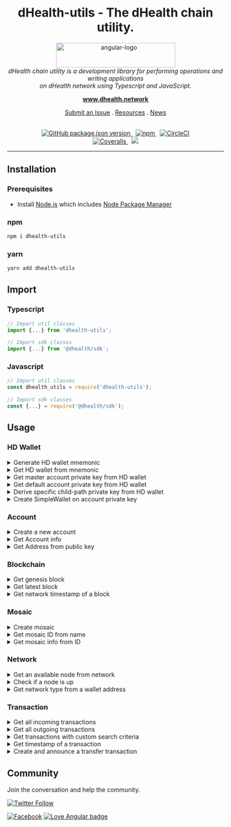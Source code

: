 <h1 align="center">dHealth-utils - The dHealth chain utility.</h1>

<p align="center">
  <img src="https://dhealth.network/wp-content/uploads/2021/08/dHealth-Network-Logo-blue.png" alt="angular-logo" width="277" height="57"/>
  <br>
  <i>dHealth chain utility is a development library for performing operations and writing applications
  <br> on dHealth network using Typescript and JavaScript.</i>
  <br>
</p>

<p align="center">
  <a href="https://www.dhealth.network"><strong>www.dhealth.network</strong></a>
  <br>
</p>

<p align="center">
  <!-- <a href="CONTRIBUTING.md">Contributing Guidelines</a>
  · -->
  <a href="https://github.com/dHealth-Symbol-Lab/dhealth-utils/issues">Submit an Issue</a>
  .
  <a href="https://dhealth.network/resources">Resources</a>
  .
  <a href="https://dhealth.network/news">News</a>
  <br>
  <br>
</p>

<p align="center">
  <a href="https://github.com/dHealth-Symbol-Lab/dhealth-utils">
    <img alt="GitHub package.json version" src="https://img.shields.io/github/package-json/v/dHealth-Symbol-Lab/dhealth-utils?label=Github&logo=github&color=success">
  </a>&nbsp;
  <a href="https://www.npmjs.com/package/dhealth-utils">
    <img alt="npm" src="https://img.shields.io/npm/v/dhealth-utils?label=NPM%20Package&logo=npm&color=success">
  </a>&nbsp;
  <a href="https://circleci.com/gh/dHealth-Symbol-Lab/dhealth-utils/tree/main">
    <img alt="CircleCI" src="https://img.shields.io/circleci/build/github/dHealth-Symbol-Lab/dhealth-utils/main?logo=circleci&logoColor=success">
  </a><br>
  <a href='https://coveralls.io/github/dHealth-Symbol-Lab/dhealth-utils'>
    <img alt="Coveralls" src="https://img.shields.io/coveralls/github/dHealth-Symbol-Lab/dhealth-utils?logo=coveralls">
  </a>&nbsp;
  <a href="https://t.me/dHealthCommunity">
    <img src="https://img.shields.io/badge/Telegram-dHealthCommunity-informational?style=flat&logo=telegram" />
  </a>
  <br>
</p>

<hr>

## Installation

### Prerequisites

- Install [Node.js] which includes [Node Package Manager][npm]

### npm
```sh
npm i dhealth-utils
```

### yarn
```sh
yarn add dhealth-utils
```

## Import

### Typescript
```ts
// Import util classes
import {...} from 'dhealth-utils';

// Import sdk classes
import {...} from '@dhealth/sdk';
```

### Javascript
```js
// Import util classes
const dhealth_utils = require('dhealth-utils');

// Import sdk classes
const {...} = require('@dhealth/sdk');
```
<!------------------------------------>
<!-- COLLAPSIBLE SECTIONS FOR USAGE -->
<!------------------------------------>

## Usage

<!-- HD Wallet -->
### <b>HD Wallet</b>

<details>
<summary>Generate HD wallet mnemonic</summary>

#### Typescript
```ts
const mnemonic = AccountUtils.generateHDWalletMnemonic();
```
#### Javascript

```js
const mnemonic = dhealth_utils.AccountUtils.generateHDWalletMnemonic();
```
</details>

<details>
<summary>Get HD wallet from mnemonic</summary>

#### Typescript
```ts
const wallet = AccountUtils.getHDWalletFromMnemonic('second snow city expect toward flash lava have pulp attack health timber');
```
#### Javascript
```js
const wallet = dhealth_utils.AccountUtils.getHDWalletFromMnemonic('second snow city expect toward flash lava have pulp attack health timber');
```
</details>

<details>
<summary>Get master account private key from HD wallet</summary>

#### Typescript & Javascript
```js
const masterAccountPK = wallet.getAccountPrivateKey();
```
</details>

<details>
<summary>Get default account private key from HD wallet</summary>

#### Typescript & Javascript
```js
const defaultAccountPK = wallet.getChildAccountPrivateKey();
```
</details>

<details>
<summary>Derive specific child-path private key from HD wallet</summary>

#### Typescript & Javascript
```ts
const childAccount = wallet.getChildAccountPrivateKey('m/44\'/4343\'/0\'/0\'/0\'', NetworkType.TEST_NET);
```
</details>

<details>
<summary>Create SimpleWallet on account private key</summary>

#### Typescript
```ts
import {NetworkType, Password, SimpleWallet} from '@dhealth/sdk';

const privateKey = 'your-private-key';
const simpleWallet = SimpleWallet.createFromPrivateKey('name', new Password('37777777'), privateKey, NetworkType.TEST_NET);
```

#### Javascript
```js
const {NetworkType, Password, SimpleWallet} = require('@dhealth/sdk');

const privateKey = 'your-private-key';
const simpleWallet = dhealth_utils.SimpleWallet.createFromPrivateKey('name', new dhealth_utils.Password('37777777'), privateKey, dhealth_utils.NetworkType.TEST_NET);
```

</details>

<!-- Account -->
### <b>Account</b>

<details>
<summary>Create a new account</summary>

#### Typescript

```ts
const acc = AccountUtil.generateAccount(NetworkType.TEST_NET);
```

#### Javascript
```js
const acc = dhealth_utils.AccountUtil.generateAccount(dhealth_utils.NetworkType.TEST_NET);
```

</details>

<details>
<summary>Get Account info</summary>

#### Typescript
```ts
const accInfo = await AccountUtil.getAccountInfo('TA4J3PTVAHIVWDG3G7DOH3BAW7HWSKIQJWHIBNY');
```

#### Javascript
```ts
const accInfo = await dhealth_utils.AccountUtil.getAccountInfo('TA4J3PTVAHIVWDG3G7DOH3BAW7HWSKIQJWHIBNY');
```
</details>

<details>
<summary>Get Address from public key</summary>

#### Typescript
```ts
const address = AccountUtil.getWalletAddressFromPublicKey('414C930BB85456B6A3D03EEA025532F6D54F3A763612072895FC5808ED9367FD', NetworkType.TEST_NET);
```
#### Javascript
```js
const address = dhealth_utils.AccountUtil.getWalletAddressFromPublicKey('414C930BB85456B6A3D03EEA025532F6D54F3A763612072895FC5808ED9367FD', dhealth_utils.NetworkType.TEST_NET);
```
</details>

<!-- Blockchain -->
### <b>Blockchain</b>

<details>
<summary>Get genesis block</summary>

#### Typescript
```ts
const genesisBlock = await BlockchainUtil.getGenesisBlock(NetworkType.TEST_NET);
```

#### Javascript
```js
const genesisBlock = await dhealth_utils.BlockchainUtil.getGenesisBlock(NetworkType.TEST_NET);
```

</details>

<details>
<summary>Get latest block</summary>

##### Typescript
```ts
const block = await BlockchainUtil.getLatestBlock(NetworkType.TEST_NET);

console.log(block);
```

#### Javascript
```js
const block = await dhealth_utils.BlockchainUtil.getLatestBlock(dhealth_utils.NetworkType.TEST_NET);

console.log(block);
```

</details>

<details>
<summary>Get network timestamp of a block</summary>

#### Typescript
```ts
// block number to get timestamp
const height = 1;

// block instance
const block = await BlockchainUtil.getBlockByHeightUInt64(
    NetworkType.TEST_NET,
    height
);

// block timestamp in normal (dHealth network has a separate timestamp)
const timestampUInt64 = block.timestamp;

// get timestamp of block
const networkTimestamp = NetworkUtil.getNetworkTimestampFromUInt64(
    NetworkType.TEST_NET, timestampUInt64
);

// print result
console.log(networkTimestamp);
```

#### Javascript
```js
// block number to get timestamp
const height = 1;

// block instance
const block = await dhealth_utils.BlockchainUtil.getBlockByHeightUInt64(
    dhealth_utils.NetworkType.TEST_NET,
    height
);

// block timestamp in normal (dHealth network has a separate timestamp)
const timestampUInt64 = block.timestamp;

// get timestamp of block
const networkTimestamp = dhealth_utils.NetworkUtil.getNetworkTimestampFromUInt64(
    dhealth_utils.NetworkType.TEST_NET, timestampUInt64
);

// print result
console.log(networkTimestamp);
```

</details>

<!-- Mosaic -->
### <b>Mosaic</b>
<details>
<summary>Create mosaic</summary>

#### Typescript
```ts
const network = NetworkType.TEST_NET;
const privateKey = '09E8303C4D6ECB45F8431A1C27380CB91C941F595A2E5AA6384C73F3AD907126';
const durationBlock = 0;
const isSupplyMutable = false;
const isTransferable = true;
const isRestrictable = false;
const divisibility = 6;
const supply = 100000000;

const result = await MosaicUtil.createMosaic(
    network,
    privateKey,
    durationBlock,
    isSupplyMutable,
    isTransferable,
    isRestrictable,
    divisibility,
    supply
)
```

#### Javascript
```js
const network = NetworkType.TEST_NET;
const privateKey = '09E8303C4D6ECB45F8431A1C27380CB91C941F595A2E5AA6384C73F3AD907126';
const durationBlock = 0;
const isSupplyMutable = false;
const isTransferable = true;
const isRestrictable = false;
const divisibility = 6;
const supply = 100000000;

const result = await dhealth_utils.MosaicUtil.createMosaic(
    network,
    privateKey,
    durationBlock,
    isSupplyMutable,
    isTransferable,
    isRestrictable,
    divisibility,
    supply
)
```

</details>

<details>
<summary>Get mosaic ID from name</summary>

#### Typescript
```ts
const nodeUrl = 'https://api-01.dhealth.dev:3001';
const mosaicName = 'dhealth.dhp';
const mosaicIdHex = await MosaicUtil.getMosaicIdFromNamespace(nodeUrl, mosaicName);
```

#### Javascript
```js
const nodeUrl = 'https://api-01.dhealth.dev:3001';
const mosaicName = 'dhealth.dhp';
const mosaicIdHex = await dhealth_utils.MosaicUtil.getMosaicIdFromNamespace(nodeUrl, mosaicName);
```

</details>

<details>
<summary>Get mosaic info from ID</summary>

#### Typescript
```ts
const mosaicIdHex = '5A4935C1D66E6AC4';
const mosaicInfo = await MosaicUtil.getMosaicInfo(NetworkType.TEST_NET, mosaicIdHex);
```

#### Javascript
```js
const mosaicIdHex = '5A4935C1D66E6AC4';
const mosaicInfo = await dhealth_utils.MosaicUtil.getMosaicInfo(dhealth_utils.NetworkType.TEST_NET, mosaicIdHex);
```

</details>

<!-- Network -->
### <b>Network</b>
<details>
<summary>Get an available node from network</summary>

#### Typescript
```ts
const node = await NetworkUtil.getNodeFromNetwork(NetworkType.TEST_NET);
```

#### Javascript
```js
const node = await dhealth_utils.NetworkUtil.getNodeFromNetwork(NetworkType.TEST_NET);
```
</details>

<details>
<summary>Check if a node is up</summary>

#### Typescript
```ts
const isNodeUp = await NetworkUtil.nodeIsUp('https://api-01.dhealth.dev:3001');
```

#### Javascript
```js
const isNodeUp = await dhealth_utils.NetworkUtil.nodeIsUp('https://api-01.dhealth.dev:3001');
```
</details>

<details>
<summary>Get network type from a wallet address</summary>

#### Typescript
```ts
const networkType = NetworkUtil.getNetworkTypeFromAddress('TA4J3PTVAHIVWDG3G7DOH3BAW7HWSKIQJWHIBNY');
```

#### Javascript
```js
const networkType = dhealth_utils.NetworkUtil.getNetworkTypeFromAddress('TA4J3PTVAHIVWDG3G7DOH3BAW7HWSKIQJWHIBNY');
```
</details>

<!-- Transaction -->
### <b>Transaction</b>
<details>
<summary>Get all incoming transactions</summary>

#### Typescript
```ts
const address = 'TBEFN3SSXFFEIUOJQLXSZBRJGN56G4XHW647OQQ';
const transactionGroup = TransactionGroup.Confirmed;
const pageNumber = 1;
const pageSize = 100;
// optional - can leave null
const mosaicIdHex = '5A4935C1D66E6AC4';
const imcomingTxs = await TransactionUtil.getIncomingTransactions(
    address,
    transactionGroup,
    pageNumber,
    pageSize,
    mosaicIdHex
);
```

#### Javascript
```js
const address = 'TBEFN3SSXFFEIUOJQLXSZBRJGN56G4XHW647OQQ';
const transactionGroup = dhealth_utils.TransactionGroup.Confirmed;
const pageNumber = 1;
const pageSize = 100;
// optional - can leave null
const mosaicIdHex = '5A4935C1D66E6AC4';
const incomingTxs = await dhealth_utils.TransactionUtil.getIncomingTransactions(
    address,
    transactionGroup,
    pageNumber,
    pageSize,
    mosaicIdHex
);
```
</details>

<details>
<summary>Get all outgoing transactions</summary>

#### Typescript
```ts
const address = 'TBEFN3SSXFFEIUOJQLXSZBRJGN56G4XHW647OQQ';
const transactionGroup = TransactionGroup.Confirmed;
const pageNumber = 1;
const pageSize = 100;
// optional - can leave null
const mosaicIdHex = '5A4935C1D66E6AC4';

const outgoingTxs = await TransactionUtil.getOutgoingTransactions(
    address,
    transactionGroup,
    pageNumber,
    pageSize,
    mosaicIdHex
);
```

#### Javascript
```js
const address = 'TBEFN3SSXFFEIUOJQLXSZBRJGN56G4XHW647OQQ';
const transactionGroup = dhealth_utils.TransactionGroup.Confirmed;
const pageNumber = 1;
const pageSize = 100;
// optional - can leave null
const mosaicIdHex = '5A4935C1D66E6AC4';

const outgoingTxs = await dhealth_utils.TransactionUtil.getOutgoingTransactions(
    address,
    transactionGroup,
    pageNumber,
    pageSize,
    mosaicIdHex
);
```
</details>

<details>
<summary>Get transactions with custom search criteria</summary>

Find out more about: [TransactionSearchCriteria](https://docs.symbolplatform.com/symbol-sdk-typescript-javascript/1.0.1/interfaces/infrastructure_searchcriteria_transactionsearchcriteria.transactionsearchcriteria.html).

| Properties | | | | | |
|:---:|:---:|:---:|:---:|:---:|:---:|
| [address][address] | [embedded][embedded] | [fromHeight][fromHeight] | [fromTransferAmount][fromTransferAmount] | [group][group] | [height][height] |
| [offset][offset] | [order][order] | [pageNumber][pageNumber] | [pageSize][pageSize] | [recipientAddress][recipientAddress] | [signerPublicKey][signerPublicKey] |
| [toHeight][toHeight] | [toTransferAmount][toTransferAmount] | [transferMosaicId][transferMosaicId] | [type][type] |


#### Typescript
```ts
const networkType = NetworkType.TEST_NET;

// You can modify/add more fields based on your needs
const searchCriteria = {
    recipientAddress: address,
    group: group,
    pageNumber: pageNumber,
    pageSize: pageSize,
    mosaicIdHex: mosaicIdHex
}

const txs = await TransactionUtil.getTransactions(
    networkType,
    searchCriteria
);
```

#### Javascript
```js
const networkType = dhealth_utils.NetworkType.TEST_NET;

// You can modify/add more fields based on your needs
const searchCriteria = {
    recipientAddress: address,
    group: group,
    pageNumber: pageNumber,
    pageSize: pageSize,
    mosaicIdHex: mosaicIdHex
}

const txs = await dhealth_utils.TransactionUtil.getTransactions(
    networkType,
    searchCriteria
);
```
</details>

<details>
<summary>Get timestamp of a transaction</summary>

#### Typescript
```ts
const transaction = incomingTxs[0];
const timestamp = await TransactionUtil.getTimestampFromTransaction(transaction);
```

#### Javascript
```js
const transaction = incomingTxs[0];
const timestamp = await dhealth_utils.TransactionUtil.getTimestampFromTransaction(transaction);
```
</details>

</details>

<details>
<summary>Create and announce a transfer transaction</summary>

#### Typescript - with mosaic ID
```ts
const privateKey = '008D53A06B75DAB055034F436B85DFA77E027A8485B16C6604C35A1D2483254B';
const transactionCreationParams = {
  networkType: NetworkType.TEST_NET,
  maxFee: 100000, // 0.1 dhp - 1 million basic units equal 1 dhp
  recipientAddress: 'TBEFN3SSXFFEIUOJQLXSZBRJGN56G4XHW647OQQ',
  mosaicDetails: [{mosaicId: '5A4935C1D66E6AC4', amount: 100000}],
  plainMessage: `test create transfer tx - ${new Date().getTime()}`
}

const result = await TransactionUtil.createAndAnnounceTransaction(
  TransferTransaction,
  transactionCreationParams,
  privateKey
).catch(err => {
  console.log(err);
});
```
#### Typescript - with namespace name
```ts
const privateKey = '008D53A06B75DAB055034F436B85DFA77E027A8485B16C6604C35A1D2483254B';
const transactionCreationParams = {
  networkType: NetworkType.TEST_NET,
  maxFee: 100000, // 0.1 dhp - 1 million basic units equal 1 dhp
  recipientAddress: 'TBEFN3SSXFFEIUOJQLXSZBRJGN56G4XHW647OQQ',
  mosaicDetails: [{namespaceName: 'dhealth.dhp', amount: 100000}],
  plainMessage: `test create transfer tx - ${new Date().getTime()}`
}

const result = await TransactionUtil.createAndAnnounceTransaction(
  TransferTransaction,
  transactionCreationParams,
  privateKey
).catch(err => {
  console.log(err);
});
```

#### Javascript - with mosaic ID
```js
const privateKey = '008D53A06B75DAB055034F436B85DFA77E027A8485B16C6604C35A1D2483254B';
const transactionCreationParams = {
  networkType: NetworkType.TEST_NET,
  maxFee: 100000, // 0.1 dhp - 1 million basic units equal 1 dhp
  recipientAddress: 'TBEFN3SSXFFEIUOJQLXSZBRJGN56G4XHW647OQQ',
  mosaicDetails: [{mosaicId: '5A4935C1D66E6AC4', amount: 100000}],
  plainMessage: `test create transfer tx - ${new Date().getTime()}`
}

const result = await dhealth_utils.TransactionUtil.createAndAnnounceTransaction(
  TransferTransaction,
  transactionCreationParams,
  privateKey
).catch(err => {
  console.log(err);
});
```

#### Javascript - with namespace name
```js
const privateKey = '008D53A06B75DAB055034F436B85DFA77E027A8485B16C6604C35A1D2483254B';
const transactionCreationParams = {
  networkType: NetworkType.TEST_NET,
  maxFee: 100000, // 0.1 dhp - 1 million basic units equal 1 dhp
  recipientAddress: 'TBEFN3SSXFFEIUOJQLXSZBRJGN56G4XHW647OQQ',
  mosaicDetails: [{namespaceName: 'dhealth.dhp', amount: 100000}],
  plainMessage: `test create transfer tx - ${new Date().getTime()}`
}

const result = await dhealth_utils.TransactionUtil.createAndAnnounceTransaction(
  TransferTransaction,
  transactionCreationParams,
  privateKey
).catch(err => {
  console.log(err);
});
```
</details>

<!------------------------------------------>
<!-- COLLAPSIBLE SECTIONS FOR USAGE ~ END -->
<!------------------------------------------>

## Community

Join the conversation and help the community.

[![Twitter Follow](https://img.shields.io/twitter/follow/dHealth_Network?style=social)](https://twitter.com/dHealth_Network)

[![Facebook](https://img.shields.io/badge/Facebook-dhealthfoundation-blue?style=social&logo=facebook)](https://www.facebook.com/dhealthfoundation)
[![Love Angular badge](https://img.shields.io/badge/Telegram-dHealthCommunity-informational?style=social&logo=telegram)](https://t.me/dHealthCommunity)


<!-- [contributing]: CONTRIBUTING.md
[changelog]: CHANGELOG.md
[codeofconduct]: CODE_OF_CONDUCT.md -->
[node.js]: https://nodejs.org/
[npm]: https://www.npmjs.com/get-npm
[twitter]: https://twitter.com/dHealth_Network
[facebook]: https://www.facebook.com/dhealthfoundation
[telegram]: https://t.me/dHealthCommunity

[address]: https://docs.symbolplatform.com/symbol-sdk-typescript-javascript/1.0.1/interfaces/infrastructure_searchcriteria_transactionsearchcriteria.transactionsearchcriteria.html#address
[embedded]: https://docs.symbolplatform.com/symbol-sdk-typescript-javascript/1.0.1/interfaces/infrastructure_searchcriteria_transactionsearchcriteria.transactionsearchcriteria.html#embedded
[fromHeight]: https://docs.symbolplatform.com/symbol-sdk-typescript-javascript/1.0.1/interfaces/infrastructure_searchcriteria_transactionsearchcriteria.transactionsearchcriteria.html#fromheight
[fromTransferAmount]: https://docs.symbolplatform.com/symbol-sdk-typescript-javascript/1.0.1/interfaces/infrastructure_searchcriteria_transactionsearchcriteria.transactionsearchcriteria.html#fromtransferamount
[group]: https://docs.symbolplatform.com/symbol-sdk-typescript-javascript/1.0.1/interfaces/infrastructure_searchcriteria_transactionsearchcriteria.transactionsearchcriteria.html#group
[height]: https://docs.symbolplatform.com/symbol-sdk-typescript-javascript/1.0.1/interfaces/infrastructure_searchcriteria_transactionsearchcriteria.transactionsearchcriteria.html#height

[offset]: https://docs.symbolplatform.com/symbol-sdk-typescript-javascript/1.0.1/interfaces/infrastructure_searchcriteria_transactionsearchcriteria.transactionsearchcriteria.html#offset

[order]: https://docs.symbolplatform.com/symbol-sdk-typescript-javascript/1.0.1/interfaces/infrastructure_searchcriteria_transactionsearchcriteria.transactionsearchcriteria.html#order
[pageNumber]: https://docs.symbolplatform.com/symbol-sdk-typescript-javascript/1.0.1/interfaces/infrastructure_searchcriteria_transactionsearchcriteria.transactionsearchcriteria.html#pagenumber
[pageSize]: https://docs.symbolplatform.com/symbol-sdk-typescript-javascript/1.0.1/interfaces/infrastructure_searchcriteria_transactionsearchcriteria.transactionsearchcriteria.html#pagesize
[recipientAddress]: https://docs.symbolplatform.com/symbol-sdk-typescript-javascript/1.0.1/interfaces/infrastructure_searchcriteria_transactionsearchcriteria.transactionsearchcriteria.html#recipientaddress
[signerPublicKey]: https://docs.symbolplatform.com/symbol-sdk-typescript-javascript/1.0.1/interfaces/infrastructure_searchcriteria_transactionsearchcriteria.transactionsearchcriteria.html#signerpublickey

[toHeight]: https://docs.symbolplatform.com/symbol-sdk-typescript-javascript/1.0.1/interfaces/infrastructure_searchcriteria_transactionsearchcriteria.transactionsearchcriteria.html#toheight
[toTransferAmount]: https://docs.symbolplatform.com/symbol-sdk-typescript-javascript/1.0.1/interfaces/infrastructure_searchcriteria_transactionsearchcriteria.transactionsearchcriteria.html#totransferamount
[transferMosaicId]: https://docs.symbolplatform.com/symbol-sdk-typescript-javascript/1.0.1/interfaces/infrastructure_searchcriteria_transactionsearchcriteria.transactionsearchcriteria.html#transfermosaicid
[type]: https://docs.symbolplatform.com/symbol-sdk-typescript-javascript/1.0.1/interfaces/infrastructure_searchcriteria_transactionsearchcriteria.transactionsearchcriteria.html#type